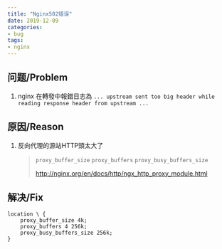 ```yaml
---
title: "Nginx502错误"
date: 2019-12-09
categories:
- bug
tags:
- nginx
---
```


## 问题/Problem

1. nginx 在轉發中報錯日志為
   `... upstream sent too big header while reading response header from upstream ...`

## 原因/Reason

1. 反向代理的源站HTTP頭太大了

   > `proxy_buffer_size`
   > `proxy_buffers`
   > `proxy_busy_buffers_size` 
   >
   > http://nginx.org/en/docs/http/ngx_http_proxy_module.html

## 解决/Fix

```nginx
location \ {
    proxy_buffer_size 4k;
    proxy_buffers 4 256k;
    proxy_busy_buffers_size 256k;
}
```

